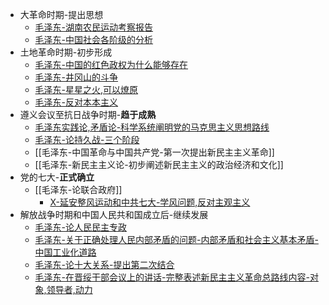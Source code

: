 - 大革命时期-提出思想
	- [毛泽东-湖南农民运动考察报告](毛泽东-湖南农民运动考察报告.md)
	- [毛泽东-中国社会各阶级的分析](毛泽东-中国社会各阶级的分析.md)
- 土地革命时期-初步形成
	- [毛泽东-中国的红色政权为什么能够存在](毛泽东-中国的红色政权为什么能够存在.md)
	- [毛泽东-井冈山的斗争](毛泽东-井冈山的斗争.md)
	- [毛泽东-星星之火,可以燎原](毛泽东-星星之火,可以燎原.md)
	- [毛泽东-反对本本主义](毛泽东-反对本本主义.md)
- 遵义会议至抗日战争时期-**趋于成熟**
	- [毛泽东实践论,矛盾论-科学系统阐明党的马克思主义思想路线](毛泽东实践论,矛盾论-科学系统阐明党的马克思主义思想路线.md)
	- [毛泽东-论持久战-三个阶段](毛泽东-论持久战-三个阶段.md)
	- [[毛泽东-中国革命与中国共产党-第一次提出新民主主义革命]]
	- [[毛泽东-新民主主义论-初步阐述新民主主义的政治经济和文化]]
- 党的七大-**正式确立**
	- [[毛泽东-论联合政府]]
		-  [X-延安整风运动和中共七大-学风问题,反对主观主义](X-延安整风运动和中共七大-学风问题,反对主观主义.md)
- 解放战争时期和中国人民共和国成立后-继续发展
	- [毛泽东-论人民民主专政](毛泽东-论人民民主专政.md)
	- [毛泽东-关于正确处理人民内部矛盾的问题-内部矛盾和社会主义基本矛盾-中国工业化道路](毛泽东-关于正确处理人民内部矛盾的问题-内部矛盾和社会主义基本矛盾-中国工业化道路.md)
	- [毛泽东-论十大关系-提出第二次结合](毛泽东-论十大关系-提出第二次结合.md)
	- [毛泽东-在晋绥干部会议上的讲话-完整表述新民主主义革命总路线内容-对象,领导者,动力](毛泽东-在晋绥干部会议上的讲话-完整表述新民主主义革命总路线内容-对象,领导者,动力.md)